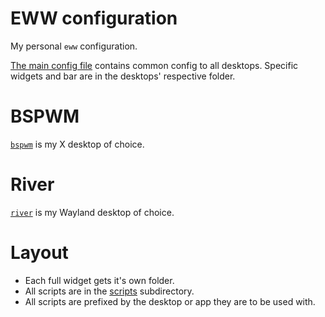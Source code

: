# EWW configuration

My personal `eww` configuration.

[The main config file](eww.yuck) contains common config to all desktops.
Specific widgets and bar are in the desktops' respective folder.

# BSPWM

[`bspwm`](https://github.com/baskerville/bspwm) is my X desktop of choice.

# River

[`river`](https://github.com/riverwm/river) is my Wayland desktop of choice.

# Layout

* Each full widget gets it's own folder.
* All scripts are in the [scripts](./scripts) subdirectory.
* All scripts are prefixed by the desktop or app they are to be used with.

